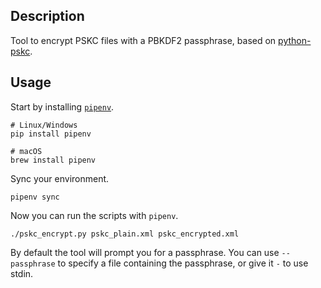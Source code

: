 ## Description

Tool to encrypt PSKC files with a PBKDF2 passphrase, based on
[python-pskc](https://arthurdejong.org/python-pskc/).

## Usage

Start by installing [`pipenv`](https://pipenv.pypa.io/en/latest/).
```shell
# Linux/Windows
pip install pipenv

# macOS
brew install pipenv
```

Sync your environment.
```shell
pipenv sync
```

Now you can run the scripts with `pipenv`.
```shell
./pskc_encrypt.py pskc_plain.xml pskc_encrypted.xml
```

By default the tool will prompt you for a passphrase. You can use
`--passphrase` to specify a file containing the passphrase, or give it `-` to
use stdin.
